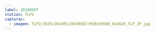 ```yaml
---
label: 20190507
station: TLP2
capturas:
  - imagem: TLP2/2019/201905/20190507/M20190508_014829_TLP_2P.jpg
---
```

